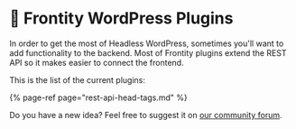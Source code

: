 # 🔌 Frontity WordPress Plugins

In order to get the most of Headless WordPress, sometimes you'll want to add functionality to the backend. Most of Frontity plugins extend the REST API so it makes easier to connect the frontend.

This is the list of the current plugins:

{% page-ref page="rest-api-head-tags.md" %}

Do you have a new idea? Feel free to suggest it on [our community forum](https://community.frontity.org/).

